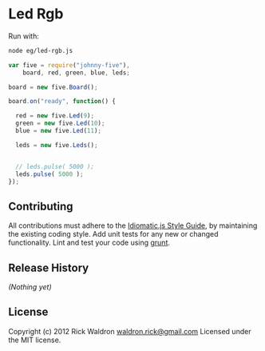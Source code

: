 # Led Rgb

Run with:
```bash
node eg/led-rgb.js
```


```javascript
var five = require("johnny-five"),
    board, red, green, blue, leds;

board = new five.Board();

board.on("ready", function() {

  red = new five.Led(9);
  green = new five.Led(10);
  blue = new five.Led(11);

  leds = new five.Leds();


  // leds.pulse( 5000 );
  leds.pulse( 5000 );
});

```













## Contributing
All contributions must adhere to the [Idiomatic.js Style Guide](https://github.com/rwldrn/idiomatic.js),
by maintaining the existing coding style. Add unit tests for any new or changed functionality. Lint and test your code using [grunt](https://github.com/cowboy/grunt).

## Release History
_(Nothing yet)_

## License
Copyright (c) 2012 Rick Waldron <waldron.rick@gmail.com>
Licensed under the MIT license.
